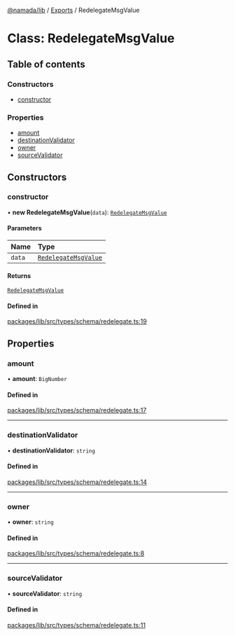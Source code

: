 [@namada/lib](../README.md) / [Exports](../modules.md) / RedelegateMsgValue

# Class: RedelegateMsgValue

## Table of contents

### Constructors

- [constructor](RedelegateMsgValue.md#constructor)

### Properties

- [amount](RedelegateMsgValue.md#amount)
- [destinationValidator](RedelegateMsgValue.md#destinationvalidator)
- [owner](RedelegateMsgValue.md#owner)
- [sourceValidator](RedelegateMsgValue.md#sourcevalidator)

## Constructors

### constructor

• **new RedelegateMsgValue**(`data`): [`RedelegateMsgValue`](RedelegateMsgValue.md)

#### Parameters

| Name | Type |
| :------ | :------ |
| `data` | [`RedelegateMsgValue`](RedelegateMsgValue.md) |

#### Returns

[`RedelegateMsgValue`](RedelegateMsgValue.md)

#### Defined in

[packages/lib/src/types/schema/redelegate.ts:19](https://github.com/namada-net/namada-sdkjs/blob/317e383a8ca213c3545ce431bc294c7340c765cd/packages/lib/src/types/schema/redelegate.ts#L19)

## Properties

### amount

• **amount**: `BigNumber`

#### Defined in

[packages/lib/src/types/schema/redelegate.ts:17](https://github.com/namada-net/namada-sdkjs/blob/317e383a8ca213c3545ce431bc294c7340c765cd/packages/lib/src/types/schema/redelegate.ts#L17)

___

### destinationValidator

• **destinationValidator**: `string`

#### Defined in

[packages/lib/src/types/schema/redelegate.ts:14](https://github.com/namada-net/namada-sdkjs/blob/317e383a8ca213c3545ce431bc294c7340c765cd/packages/lib/src/types/schema/redelegate.ts#L14)

___

### owner

• **owner**: `string`

#### Defined in

[packages/lib/src/types/schema/redelegate.ts:8](https://github.com/namada-net/namada-sdkjs/blob/317e383a8ca213c3545ce431bc294c7340c765cd/packages/lib/src/types/schema/redelegate.ts#L8)

___

### sourceValidator

• **sourceValidator**: `string`

#### Defined in

[packages/lib/src/types/schema/redelegate.ts:11](https://github.com/namada-net/namada-sdkjs/blob/317e383a8ca213c3545ce431bc294c7340c765cd/packages/lib/src/types/schema/redelegate.ts#L11)
